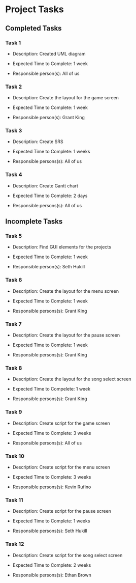 # Project Tasks

## Completed Tasks

### Task 1

* Description: Created UML diagram

* Expected Time to Complete: 1 week

* Responsible person(s): All of us

### Task 2

* Description: Create the layout for the game screen

* Expected Time to Complete: 1 week

* Responsible person(s): Grant King

### Task 3

* Description: Create SRS

* Expected Time to Complete: 1 weeks

* Responsible persons(s): All of us

### Task 4

* Description: Create Gantt chart

* Expected Time to Complete: 2 days

* Responsible persons(s): All of us

## Incomplete Tasks

### Task 5

* Description: Find GUI elements for the projects

* Expected Time to Complete: 1 week

* Responsible person(s): Seth Hukill

### Task 6

* Description: Create the layout for the menu screen

* Expected Time to Complete: 1 week

* Responsible persons(s): Grant King

### Task 7

* Description: Create the layout for the pause screen

* Expected Time to Complete: 1 week

* Responsible persons(s): Grant King

### Task 8

* Description: Create the layout for the song select screen

* Expected Time to Compelete: 1 week

* Responsible persons(s): Grant King

### Task 9

* Description: Create script for the game screen

* Expected Time to Complete: 3 weeks

* Responsible persons(s): All of us

### Task 10

* Description: Create script for the menu screen

* Expected Time to Complete: 3 weeks

* Responsible persons(s): Kevin Rufino

### Task 11

* Description: Create script for the pause screen

* Expected Time to Complete: 1 weeks

* Responsible persons(s): Seth Hukill


### Task 12

* Description: Create script for the song select screen

* Expected Time to Complete: 2 weeks

* Responsible persons(s): Ethan Brown
